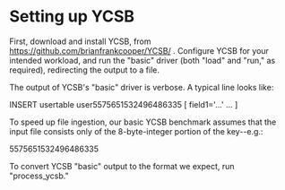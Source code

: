 Setting up YCSB
===============
First, download and install YCSB, from 
https://github.com/brianfrankcooper/YCSB/ . Configure YCSB for your intended
workload, and run the "basic" driver (both "load" and "run," as required),
redirecting the output to a file.

The output of YCSB's "basic" driver is verbose. A typical line looks like:

  INSERT usertable user5575651532496486335 [ field1='...' ... ]

To speed up file ingestion, our basic YCSB benchmark assumes that the input
file consists only of the 8-byte-integer portion of the key--e.g.:

  5575651532496486335

To convert YCSB "basic" output to the format we expect, run "process_ycsb."

